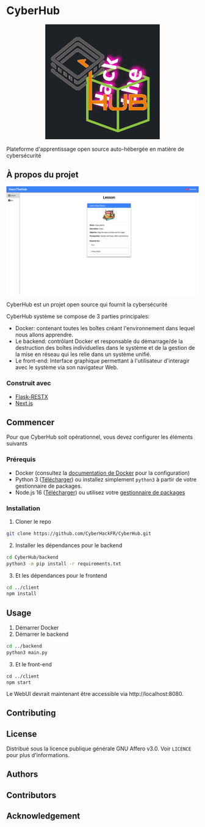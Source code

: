 # CyberHub
<div align="center">
<img src="images/logo.png" alt="Logo" width="300" 
height="300">
</div>

Plateforme d'apprentissage open source auto-hébergée en matière de cybersécurité

## À propos du projet
![](./images/home.png)

CyberHub est un projet open source qui fournit la cybersécurité

CyberHub système se compose de 3 parties principales:
* Docker: contenant toutes les boîtes créant l'environnement dans lequel nous allons apprendre.
* Le backend: contrôlant Docker et responsable du démarrage/de la destruction des boîtes individuelles dans le système et de la gestion de la mise en réseau qui les relie dans un système unifié.
* Le front-end: Interface graphique permettant à l'utilisateur d'interagir avec le système via son navigateur Web.
### Construit avec
* [Flask-RESTX](https://github.com/python-restx/flask-restx)
* [Next.js](https://nextjs.org/)

## Commencer

Pour que CyberHub soit opérationnel, vous devez configurer les éléments suivants

### Prérequis

* Docker (consultez la [documentation de Docker](https://docs.docker.com/get-docker/) pour la configuration)
* Python 3 ([Télécharger](https://www.python.org/downloads/)) ou installez simplement `python3` à partir de votre gestionnaire de packages.
* Node.js 16 ([Télécharger](https://nodejs.org/en/download/)) ou utilisez votre [gestionnaire de packages](https://nodejs.org/en/download/package-manager/)


### Installation
1. Cloner le repo
```sh
git clone https://github.com/CyberHackFR/CyberHub.git
```
2. Installer les dépendances pour le backend
```sh
cd CyberHub/backend
python3 -m pip install -r requirements.txt
```
3. Et les dépendances pour le frontend
```sh
cd ../client
npm install
```

## Usage
1. Démarrer Docker
2. Démarrer le backend
```sh
cd ../backend
python3 main.py
```
3. Et le front-end
```
cd ../client
npm start
```

Le WebUI devrait maintenant être accessible via http://localhost:8080.

## Contributing

## License
Distribué sous la licence publique générale GNU Affero v3.0. Voir `LICENCE` pour plus d'informations.

## Authors

## Contributors


## Acknowledgement
